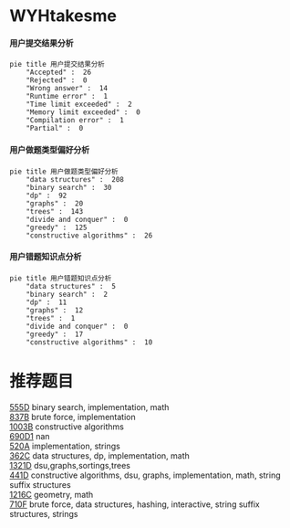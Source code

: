 # WYHtakesme

<!-- tabs:start -->



#### **用户提交结果分析**

```mermaid
pie title 用户提交结果分析
    "Accepted" :  26
    "Rejected" :  0
    "Wrong answer" :  14
    "Runtime error" :  1
    "Time limit exceeded" :  2
    "Memory limit exceeded" :  0
    "Compilation error" :  1
    "Partial" :  0
```

#### **用户做题类型偏好分析**

```mermaid
pie title 用户做题类型偏好分析
    "data structures" :  208
    "binary search" :  30
    "dp" :  92
    "graphs" :  20
    "trees" :  143
    "divide and conquer" :  0
    "greedy" :  125
    "constructive algorithms" :  26
```
#### **用户错题知识点分析**

```mermaid
pie title 用户错题知识点分析
    "data structures" :  5
    "binary search" :  2
    "dp" :  11
    "graphs" :  12
    "trees" :  1
    "divide and conquer" :  0
    "greedy" :  17
    "constructive algorithms" :  10
```



<!-- tabs:end -->
# 推荐题目
[555D](https://codeforces.com/contest/555/problem/D)		binary search,
                        implementation,
                        math		  
[837B](https://codeforces.com/contest/837/problem/B)		brute force,
                        implementation		  
[1003B](https://codeforces.com/contest/1003/problem/B)		constructive algorithms		  
[690D1](https://codeforces.com/contest/690D/problem/1)		nan		  
[520A](https://codeforces.com/contest/520/problem/A)		implementation,
                        strings		  
[362C](https://codeforces.com/contest/362/problem/C)		data structures,
                        dp,
                        implementation,
                        math		  
[1321D](https://codeforces.com/contest/1321/problem/D)		dsu,graphs,sortings,trees		  
[441D](https://codeforces.com/contest/441/problem/D)		constructive algorithms,
                        dsu,
                        graphs,
                        implementation,
                        math,
                        string suffix structures		  
[1216C](https://codeforces.com/contest/1216/problem/C)		geometry,
                        math		  
[710F](https://codeforces.com/contest/710/problem/F)		brute force,
                        data structures,
                        hashing,
                        interactive,
                        string suffix structures,
                        strings		  
